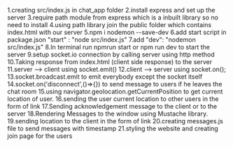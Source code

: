 1.creating src/index.js in chat_app folder
2.install express and set up the server
3.require path module from express which is a inbuilt library so no need to install 
4.using path library join the public folder which contains index.html with our server 
5.npm i nodemon --save-dev
6.add start script in package.json "start" : "node src/index.js"
7.add "dev": "nodemon src/index.js"
8.In terminal run npmrun start or npm run dev to start the server 
9.setup socket.io connection by calling server using http method 
10.Taking response from index.html (client side response) to the server
11.server --> client using socket.emit()
12.client --> server using socket.on();
13.socket.broadcast.emit to emit everybody except the socket itself
14.socket.on('disconnect',()=>{}) to send message to users if he leaves the chat room
15.using navigator.geolocation.getCurrentPosition to get current location of user.
16.sending the user current location to other users in the form of link
17.Sending acknowledgement message to the client or to the server
18.Rendering Messages to the window using Mustache library.
19.sending location to the client in the form of link 
20.creating messages.js file to send messages with timestamp
21.styling the website and creating join page for the users